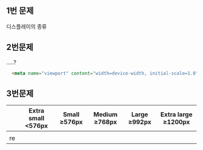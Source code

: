 ## 1번 문제

디스플레이의 종류





## 2번문제

.....?

```html
  <meta name="viewport" content="width=device-width, initial-scale=1.0">
```



## 3번문제

|      | Extra small          <576px | Small          ≥576px | Medium          ≥768px | Large          ≥992px | Extra large          ≥1200px |
| ---- | --------------------------- | --------------------- | ---------------------- | --------------------- | ---------------------------- |
|      |                             |                       |                        |                       |                              |
| re   |                             |                       |                        |                       |                              |